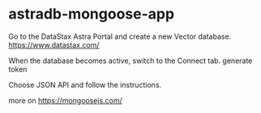 ﻿# astradb-mongoose-app
 
Go to the DataStax Astra Portal and create a new Vector database.
https://www.datastax.com/


When the database becomes active, switch to the Connect tab.
generate token 


Choose JSON API and follow the instructions.

more on https://mongoosejs.com/
